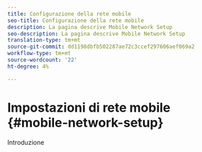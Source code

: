```yaml
---
title: Configurazione della rete mobile
seo-title: Configurazione della rete mobile
description: La pagina descrive Mobile Network Setup
seo-description: La pagina descrive Mobile Network Setup
translation-type: tm+mt
source-git-commit: dd1198dbfb502287ae72c3ccef297606aef069a2
workflow-type: tm+mt
source-wordcount: '22'
ht-degree: 4%

---
```



# Impostazioni di rete mobile {#mobile-network-setup}

Introduzione
